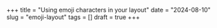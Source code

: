 +++
title = "Using emoji characters in your layout"
date = "2024-08-10"
slug = "emoji-layout"
tags = []
draft = true
+++




